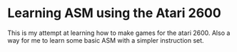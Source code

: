 # Learning ASM using the Atari 2600

This is my attempt at learning how to make games for the atari 2600.
Also a way for me to learn some basic ASM with a simpler instruction set.
